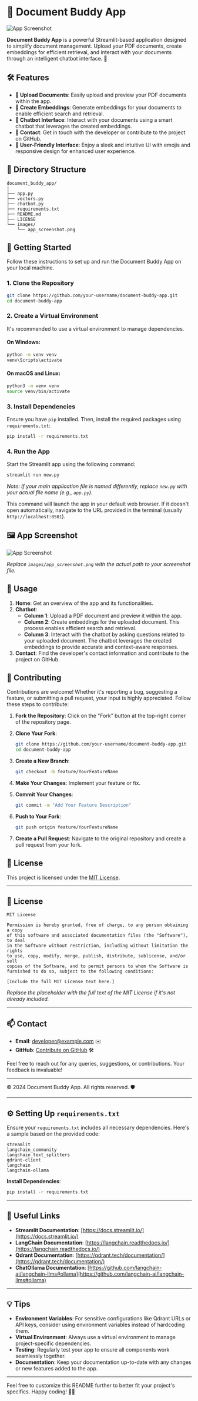 # 📄 Document Buddy App

![App Screenshot](images/app_screenshot.png)

**Document Buddy App** is a powerful Streamlit-based application designed to simplify document management. Upload your PDF documents, create embeddings for efficient retrieval, and interact with your documents through an intelligent chatbot interface. 🚀

## 🛠️ Features

- **📂 Upload Documents**: Easily upload and preview your PDF documents within the app.
- **🧠 Create Embeddings**: Generate embeddings for your documents to enable efficient search and retrieval.
- **🤖 Chatbot Interface**: Interact with your documents using a smart chatbot that leverages the created embeddings.
- **📧 Contact**: Get in touch with the developer or contribute to the project on GitHub.
- **🌟 User-Friendly Interface**: Enjoy a sleek and intuitive UI with emojis and responsive design for enhanced user experience.

## 📁 Directory Structure

```
document_buddy_app/
│
├── app.py
├── vectors.py
├── chatbot.py
├── requirements.txt
├── README.md
├── LICENSE
└── images/
    └── app_screenshot.png
```

## 🚀 Getting Started

Follow these instructions to set up and run the Document Buddy App on your local machine.

### 1. Clone the Repository

```bash
git clone https://github.com/your-username/document-buddy-app.git
cd document-buddy-app
```

### 2. Create a Virtual Environment

It's recommended to use a virtual environment to manage dependencies.

#### On Windows:

```bash
python -m venv venv
venv\Scripts\activate
```

#### On macOS and Linux:

```bash
python3 -m venv venv
source venv/bin/activate
```

### 3. Install Dependencies

Ensure you have `pip` installed. Then, install the required packages using `requirements.txt`:

```bash
pip install -r requirements.txt
```

### 4. Run the App

Start the Streamlit app using the following command:

```bash
streamlit run new.py
```

*Note: If your main application file is named differently, replace `new.py` with your actual file name (e.g., `app.py`).*

This command will launch the app in your default web browser. If it doesn't open automatically, navigate to the URL provided in the terminal (usually `http://localhost:8501`).

## 🖼️ App Screenshot

![App Screenshot](images/app_screenshot.png)

*Replace `images/app_screenshot.png` with the actual path to your screenshot file.*

## 📝 Usage

1. **Home**: Get an overview of the app and its functionalities.
2. **Chatbot**:
   - **Column 1**: Upload a PDF document and preview it within the app.
   - **Column 2**: Create embeddings for the uploaded document. This process enables efficient search and retrieval.
   - **Column 3**: Interact with the chatbot by asking questions related to your uploaded document. The chatbot leverages the created embeddings to provide accurate and context-aware responses.
3. **Contact**: Find the developer's contact information and contribute to the project on GitHub.

## 🤝 Contributing

Contributions are welcome! Whether it's reporting a bug, suggesting a feature, or submitting a pull request, your input is highly appreciated. Follow these steps to contribute:

1. **Fork the Repository**: Click on the "Fork" button at the top-right corner of the repository page.
2. **Clone Your Fork**:

    ```bash
    git clone https://github.com/your-username/document-buddy-app.git
    cd document-buddy-app
    ```

3. **Create a New Branch**:

    ```bash
    git checkout -b feature/YourFeatureName
    ```

4. **Make Your Changes**: Implement your feature or fix.
5. **Commit Your Changes**:

    ```bash
    git commit -m "Add Your Feature Description"
    ```

6. **Push to Your Fork**:

    ```bash
    git push origin feature/YourFeatureName
    ```

7. **Create a Pull Request**: Navigate to the original repository and create a pull request from your fork.

## 📄 License

This project is licensed under the [MIT License](LICENSE).

---

## 📝 License

```
MIT License

Permission is hereby granted, free of charge, to any person obtaining a copy
of this software and associated documentation files (the "Software"), to deal
in the Software without restriction, including without limitation the rights
to use, copy, modify, merge, publish, distribute, sublicense, and/or sell
copies of the Software, and to permit persons to whom the Software is
furnished to do so, subject to the following conditions:

[Include the full MIT License text here.]

```

*Replace the placeholder with the full text of the MIT License if it's not already included.*

---

## 📫 Contact

- **Email**: [developer@example.com](mailto:developer@example.com) ✉️
- **GitHub**: [Contribute on GitHub](https://github.com/your-username/document-buddy-app) 🛠️

Feel free to reach out for any queries, suggestions, or contributions. Your feedback is invaluable!

---

© 2024 Document Buddy App. All rights reserved. 🛡️

---

## ⚙️ Setting Up `requirements.txt`

Ensure your `requirements.txt` includes all necessary dependencies. Here's a sample based on the provided code:

```
streamlit
langchain_community
langchain_text_splitters
qdrant-client
langchain
langchain-ollama
```

**Install Dependencies**:

```bash
pip install -r requirements.txt
```

---

## 🔗 Useful Links

- **Streamlit Documentation**: [https://docs.streamlit.io/](https://docs.streamlit.io/)
- **LangChain Documentation**: [https://langchain.readthedocs.io/](https://langchain.readthedocs.io/)
- **Qdrant Documentation**: [https://qdrant.tech/documentation/](https://qdrant.tech/documentation/)
- **ChatOllama Documentation**: [https://github.com/langchain-ai/langchain-llms#ollama](https://github.com/langchain-ai/langchain-llms#ollama)

---

## 💡 Tips

- **Environment Variables**: For sensitive configurations like Qdrant URLs or API keys, consider using environment variables instead of hardcoding them.
- **Virtual Environment**: Always use a virtual environment to manage project-specific dependencies.
- **Testing**: Regularly test your app to ensure all components work seamlessly together.
- **Documentation**: Keep your documentation up-to-date with any changes or new features added to the app.

---

Feel free to customize this README further to better fit your project's specifics. Happy coding! 🚀✨
